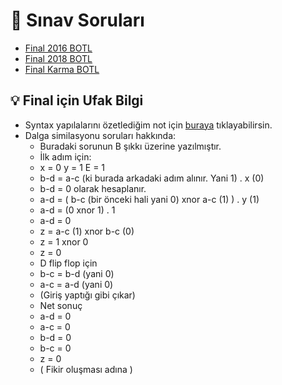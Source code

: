 # 📃 Sınav Soruları

<!--Index-->

- [Final 2016 BOTL](Final%202016%20BOTL.pdf)
- [Final 2018 BOTL](Final%202018%20BOTL.pdf)
- [Final Karma BOTL](Final%20Karma%20BOTL.pdf)

<!--Index-->

## 💡 Final için Ufak Bilgi

- Syntax yapılalarını özetlediğim not için [buraya](https://drive.google.com/open?id=1Lwj1DfOjI5fjtEXjytVzUuFdR9wtMz7g) tıklayabilirsin.
- Dalga similasyonu soruları hakkında:
  - Buradaki sorunun B şıkkı üzerine yazılmıştır.
  - İlk adım için:
  - x = 0 y = 1 E = 1
  - b-d = a-c (ki burada arkadaki adım alınır. Yani 1) . x (0)
  - b-d = 0 olarak hesaplanır.
  - a-d = ( b-c (bir önceki hali yani 0) xnor a-c (1) ) . y (1)
  - a-d = (0 xnor 1) . 1
  - a-d = 0
  - z = a-c (1) xnor b-c (0)
  - z = 1 xnor 0
  - z = 0
  - D flip flop için
  - b-c = b-d (yani 0)
  - a-c = a-d (yani 0)
  - (Giriş yaptığı gibi çıkar)
  - Net sonuç
  - a-d = 0
  - a-c = 0
  - b-d = 0
  - b-c = 0
  - z = 0
  - ( Fikir oluşması adına )
